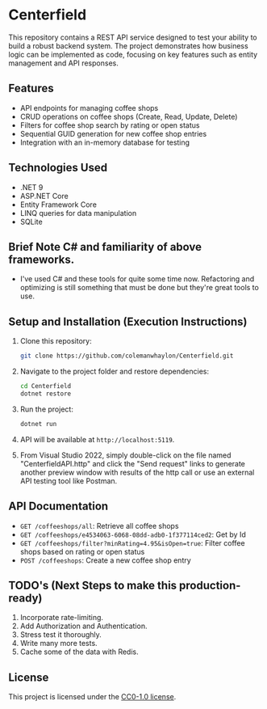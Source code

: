 # Centerfield

This repository contains a REST API service designed to test your ability to build a robust backend system. The project demonstrates how business logic can be implemented as code, focusing on key features such as entity management and API responses.

## Features

- API endpoints for managing coffee shops
- CRUD operations on coffee shops (Create, Read, Update, Delete)
- Filters for coffee shop search by rating or open status
- Sequential GUID generation for new coffee shop entries
- Integration with an in-memory database for testing

## Technologies Used

- .NET 9
- ASP.NET Core
- Entity Framework Core
- LINQ queries for data manipulation
- SQLite

## Brief Note C# and familiarity of above frameworks.
- I've used C# and these tools for quite some time now.  Refactoring and optimizing is still something that must be done but they're great tools to use.

## Setup and Installation (Execution Instructions)

1. Clone this repository:
    ```bash
    git clone https://github.com/colemanwhaylon/Centerfield.git
    ```

2. Navigate to the project folder and restore dependencies:
    ```bash
    cd Centerfield
    dotnet restore
    ```

3. Run the project:
    ```bash
    dotnet run
    ```

4. API will be available at `http://localhost:5119`.

5. From Visual Studio 2022, simply double-click on the file named "CenterfieldAPI.http" and click the "Send request" links to generate another preview window with results of the http call or use an external API testing tool like Postman.

## API Documentation

- `GET /coffeeshops/all`: Retrieve all coffee shops
- `GET /coffeeshops/e4534063-6068-08dd-adb0-1f377114ced2`: Get by Id
- `GET /coffeeshops/filter?minRating=4.95&isOpen=true`: Filter coffee shops based on rating or open status
- `POST /coffeeshops`: Create a new coffee shop entry

## TODO's (Next Steps to make this production-ready)
1. Incorporate rate-limiting.
2. Add Authorization and Authentication.
3. Stress test it thoroughly.
4. Write many more tests.
5. Cache some of the data with Redis.


## License

This project is licensed under the [CC0-1.0 license](LICENSE).
